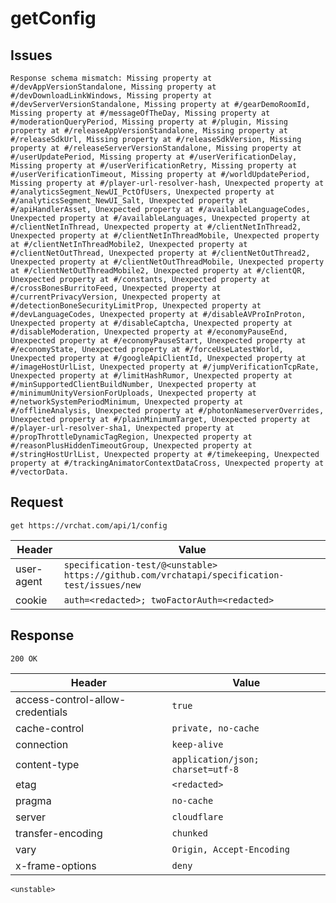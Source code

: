 # getConfig

## Issues
```
Response schema mismatch: Missing property at #/devAppVersionStandalone, Missing property at #/devDownloadLinkWindows, Missing property at #/devServerVersionStandalone, Missing property at #/gearDemoRoomId, Missing property at #/messageOfTheDay, Missing property at #/moderationQueryPeriod, Missing property at #/plugin, Missing property at #/releaseAppVersionStandalone, Missing property at #/releaseSdkUrl, Missing property at #/releaseSdkVersion, Missing property at #/releaseServerVersionStandalone, Missing property at #/userUpdatePeriod, Missing property at #/userVerificationDelay, Missing property at #/userVerificationRetry, Missing property at #/userVerificationTimeout, Missing property at #/worldUpdatePeriod, Missing property at #/player-url-resolver-hash, Unexpected property at #/analyticsSegment_NewUI_PctOfUsers, Unexpected property at #/analyticsSegment_NewUI_Salt, Unexpected property at #/apiHandlerAsset, Unexpected property at #/availableLanguageCodes, Unexpected property at #/availableLanguages, Unexpected property at #/clientNetInThread, Unexpected property at #/clientNetInThread2, Unexpected property at #/clientNetInThreadMobile, Unexpected property at #/clientNetInThreadMobile2, Unexpected property at #/clientNetOutThread, Unexpected property at #/clientNetOutThread2, Unexpected property at #/clientNetOutThreadMobile, Unexpected property at #/clientNetOutThreadMobile2, Unexpected property at #/clientQR, Unexpected property at #/constants, Unexpected property at #/crossBonesBurritoFeed, Unexpected property at #/currentPrivacyVersion, Unexpected property at #/detectionBoneSecurityLimitProp, Unexpected property at #/devLanguageCodes, Unexpected property at #/disableAVProInProton, Unexpected property at #/disableCaptcha, Unexpected property at #/disableModeration, Unexpected property at #/economyPauseEnd, Unexpected property at #/economyPauseStart, Unexpected property at #/economyState, Unexpected property at #/forceUseLatestWorld, Unexpected property at #/googleApiClientId, Unexpected property at #/imageHostUrlList, Unexpected property at #/jumpVerificationTcpRate, Unexpected property at #/limitHashRumor, Unexpected property at #/minSupportedClientBuildNumber, Unexpected property at #/minimumUnityVersionForUploads, Unexpected property at #/networkSystemPeriodMinimum, Unexpected property at #/offlineAnalysis, Unexpected property at #/photonNameserverOverrides, Unexpected property at #/plainMinimumTarget, Unexpected property at #/player-url-resolver-sha1, Unexpected property at #/propThrottleDynamicTagRegion, Unexpected property at #/reasonPlusHiddenTimeoutGroup, Unexpected property at #/stringHostUrlList, Unexpected property at #/timekeeping, Unexpected property at #/trackingAnimatorContextDataCross, Unexpected property at #/vectorData.
```

## Request
`get https://vrchat.com/api/1/config`

| Header | Value |
| ------ | ----- |
| user-agent | `specification-test/@<unstable> https://github.com/vrchatapi/specification-test/issues/new` |
| cookie | `auth=<redacted>; twoFactorAuth=<redacted>` |


## Response
`200 OK`

| Header | Value |
| ------ | ----- |
| access-control-allow-credentials | `true` |
| cache-control | `private, no-cache` |
| connection | `keep-alive` |
| content-type | `application/json; charset=utf-8` |
| etag | `<redacted>` |
| pragma | `no-cache` |
| server | `cloudflare` |
| transfer-encoding | `chunked` |
| vary | `Origin, Accept-Encoding` |
| x-frame-options | `deny` |

```jsonc
<unstable>
```
